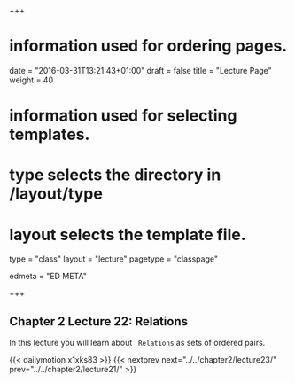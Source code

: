 +++
# information used for ordering pages.
date = "2016-03-31T13:21:43+01:00"
draft = false
title = "Lecture Page"
weight = 40

# information used for selecting templates.
# type selects the directory in /layout/type
# layout selects the template file.

type   = "class"
layout = "lecture"
pagetype = "classpage"





edmeta = "ED META"

+++
## Chapter 2 Lecture 22: Relations
<p class="lead">
In this lecture you will learn about <code> Relations</code> as sets of ordered pairs.
</p>
{{< dailymotion x1xks83 >}}
{{< nextprev next="../../chapter2/lecture23/"     prev="../../chapter2/lecture21/"  >}}
